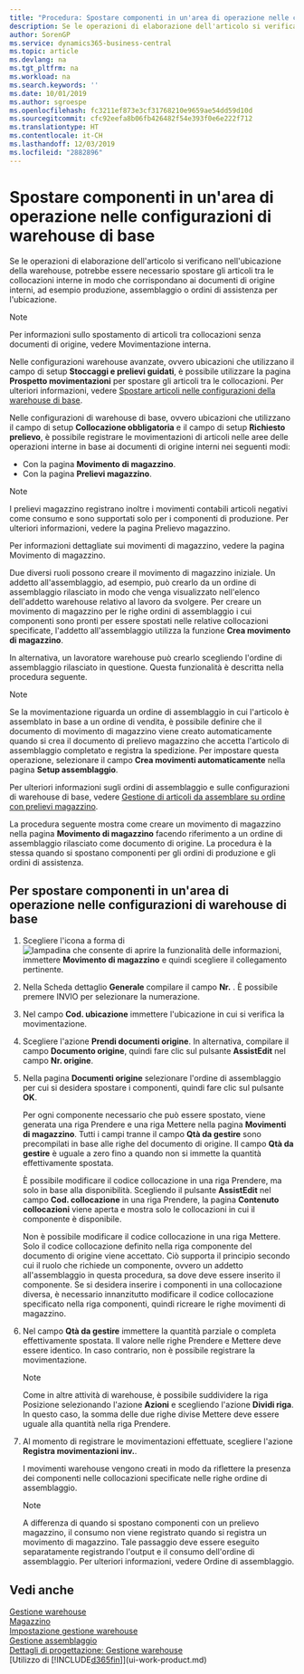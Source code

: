 ```yaml
---
title: "Procedura: Spostare componenti in un'area di operazione nelle configurazioni della warehouse di base | Documenti Microsoft"
description: Se le operazioni di elaborazione dell'articolo si verificano nell'ubicazione della warehouse, potrebbe essere necessario spostare gli articoli tra le collocazioni interne in modo che corrispondano ai documenti di origine interni, ad esempio produzione, assemblaggio o ordini di assistenza per l'ubicazione.
author: SorenGP
ms.service: dynamics365-business-central
ms.topic: article
ms.devlang: na
ms.tgt_pltfrm: na
ms.workload: na
ms.search.keywords: ''
ms.date: 10/01/2019
ms.author: sgroespe
ms.openlocfilehash: fc3211ef873e3cf31768210e9659ae54dd59d10d
ms.sourcegitcommit: cfc92eefa8b06fb426482f54e393f0e6e222f712
ms.translationtype: HT
ms.contentlocale: it-CH
ms.lasthandoff: 12/03/2019
ms.locfileid: "2882896"
---
```

# <a name="move-components-to-an-operation-area-in-basic-warehouse-configurations"></a>Spostare componenti in un'area di operazione nelle configurazioni di warehouse di base
Se le operazioni di elaborazione dell'articolo si verificano nell'ubicazione della warehouse, potrebbe essere necessario spostare gli articoli tra le collocazioni interne in modo che corrispondano ai documenti di origine interni, ad esempio produzione, assemblaggio o ordini di assistenza per l'ubicazione.  

> [!NOTE]  
>  Per informazioni sullo spostamento di articoli tra collocazioni senza documenti di origine, vedere Movimentazione interna.  

Nelle configurazioni warehouse avanzate, ovvero ubicazioni che utilizzano il campo di setup **Stoccaggi e prelievi guidati**, è possibile utilizzare la pagina **Prospetto movimentazioni** per spostare gli articoli tra le collocazioni. Per ulteriori informazioni, vedere [Spostare articoli nelle configurazioni della warehouse di base](warehouse-how-to-move-items-in-advanced-warehousing.md).  

Nelle configurazioni di warehouse di base, ovvero ubicazioni che utilizzano il campo di setup **Collocazione obbligatoria** e il campo di setup **Richiesto prelievo**, è possibile registrare le movimentazioni di articoli nelle aree delle operazioni interne in base ai documenti di origine interni nei seguenti modi:  

-   Con la pagina **Movimento di magazzino**.  
-   Con la pagina **Prelievi magazzino**.  

> [!NOTE]  
>  I prelievi magazzino registrano inoltre i movimenti contabili articoli negativi come consumo e sono supportati solo per i componenti di produzione. Per ulteriori informazioni, vedere la pagina Prelievo magazzino.  

Per informazioni dettagliate sui movimenti di magazzino, vedere la pagina Movimento di magazzino.  

Due diversi ruoli possono creare il movimento di magazzino iniziale. Un addetto all'assemblaggio, ad esempio, può crearlo da un ordine di assemblaggio rilasciato in modo che venga visualizzato nell'elenco dell'addetto warehouse relativo al lavoro da svolgere. Per creare un movimento di magazzino per le righe ordini di assemblaggio i cui componenti sono pronti per essere spostati nelle relative collocazioni specificate, l'addetto all'assemblaggio utilizza la funzione **Crea movimento di magazzino**.  

In alternativa, un lavoratore warehouse può crearlo scegliendo l'ordine di assemblaggio rilasciato in questione. Questa funzionalità è descritta nella procedura seguente.  

> [!NOTE]  
>  Se la movimentazione riguarda un ordine di assemblaggio in cui l'articolo è assemblato in base a un ordine di vendita, è possibile definire che il documento di movimento di magazzino viene creato automaticamente quando si crea il documento di prelievo magazzino che accetta l'articolo di assemblaggio completato e registra la spedizione. Per impostare questa operazione, selezionare il campo **Crea movimenti automaticamente** nella pagina **Setup assemblaggio**.  
>   
>  Per ulteriori informazioni sugli ordini di assemblaggio e sulle configurazioni di warehouse di base, vedere [Gestione di articoli da assemblare su ordine con prelievi magazzino](warehouse-how-to-pick-for-production.md#handling-assemble-to-order-items-with-inventory-picks).  

La procedura seguente mostra come creare un movimento di magazzino nella pagina **Movimento di magazzino** facendo riferimento a un ordine di assemblaggio rilasciato come documento di origine. La procedura è la stessa quando si spostano componenti per gli ordini di produzione e gli ordini di assistenza.  

## <a name="to-move-components-to-an-operation-area-in-basic-warehouse-configurations"></a>Per spostare componenti in un'area di operazione nelle configurazioni di warehouse di base  
1.  Scegliere l'icona a forma di ![lampadina che consente di aprire la funzionalità delle informazioni](media/ui-search/search_small.png "Informazioni sull'operazione che si desidera eseguire"), immettere **Movimento di magazzino** e quindi scegliere il collegamento pertinente.  
2.  Nella Scheda dettaglio **Generale** compilare il campo **Nr.** . È possibile premere INVIO per selezionare la numerazione.  
3.  Nel campo **Cod. ubicazione** immettere l'ubicazione in cui si verifica la movimentazione.  
4.  Scegliere l'azione **Prendi documenti origine**. In alternativa, compilare il campo **Documento origine**, quindi fare clic sul pulsante **AssistEdit** nel campo **Nr. origine**.  
5.  Nella pagina **Documenti origine** selezionare l'ordine di assemblaggio per cui si desidera spostare i componenti, quindi fare clic sul pulsante **OK**.  

    Per ogni componente necessario che può essere spostato, viene generata una riga Prendere e una riga Mettere nella pagina **Movimenti di magazzino**. Tutti i campi tranne il campo **Qtà da gestire** sono precompilati in base alle righe del documento di origine. Il campo **Qtà da gestire** è uguale a zero fino a quando non si immette la quantità effettivamente spostata.  

    È possibile modificare il codice collocazione in una riga Prendere, ma solo in base alla disponibilità. Scegliendo il pulsante **AssistEdit** nel campo **Cod. collocazione** in una riga Prendere, la pagina **Contenuto collocazioni** viene aperta e mostra solo le collocazioni in cui il componente è disponibile.  

    Non è possibile modificare il codice collocazione in una riga Mettere. Solo il codice collocazione definito nella riga componente del documento di origine viene accettato. Ciò supporta il principio secondo cui il ruolo che richiede un componente, ovvero un addetto all'assemblaggio in questa procedura, sa dove deve essere inserito il componente. Se si desidera inserire i componenti in una collocazione diversa, è necessario innanzitutto modificare il codice collocazione specificato nella riga componenti, quindi ricreare le righe movimenti di magazzino.  
6.  Nel campo **Qtà da gestire** immettere la quantità parziale o completa effettivamente spostata. Il valore nelle righe Prendere e Mettere deve essere identico. In caso contrario, non è possibile registrare la movimentazione.  

    > [!NOTE]  
    >  Come in altre attività di warehouse, è possibile suddividere la riga Posizione selezionando l'azione **Azioni** e scegliendo l'azione **Dividi riga**. In questo caso, la somma delle due righe divise Mettere deve essere uguale alla quantità nella riga Prendere.  

7.  Al momento di registrare le movimentazioni effettuate, scegliere l'azione **Registra movimentazioni inv.**.  

    I movimenti warehouse vengono creati in modo da riflettere la presenza dei componenti nelle collocazioni specificate nelle righe ordine di assemblaggio.  

    > [!NOTE]  
    >  A differenza di quando si spostano componenti con un prelievo magazzino, il consumo non viene registrato quando si registra un movimento di magazzino. Tale passaggio deve essere eseguito separatamente registrando l'output e il consumo dell'ordine di assemblaggio. Per ulteriori informazioni, vedere Ordine di assemblaggio.  

## <a name="see-also"></a>Vedi anche  
[Gestione warehouse](warehouse-manage-warehouse.md)  
[Magazzino](inventory-manage-inventory.md)  
[Impostazione gestione warehouse](warehouse-setup-warehouse.md)     
[Gestione assemblaggio](assembly-assemble-items.md)    
[Dettagli di progettazione: Gestione warehouse](design-details-warehouse-management.md)  
[Utilizzo di [!INCLUDE[d365fin](includes/d365fin_md.md)]](ui-work-product.md)
